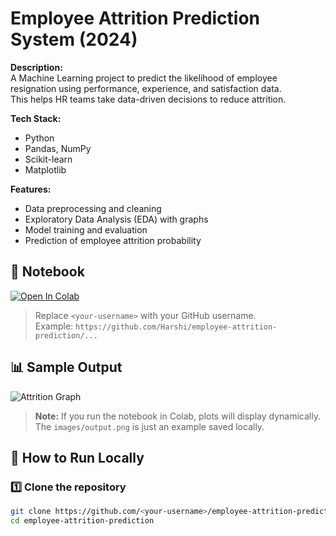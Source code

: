 # Employee Attrition Prediction System (2024)

**Description:**  
A Machine Learning project to predict the likelihood of employee resignation using performance, experience, and satisfaction data.  
This helps HR teams take data-driven decisions to reduce attrition.

**Tech Stack:**  
- Python  
- Pandas, NumPy  
- Scikit-learn  
- Matplotlib  

**Features:**  
- Data preprocessing and cleaning  
- Exploratory Data Analysis (EDA) with graphs  
- Model training and evaluation  
- Prediction of employee attrition probability  

## 📓 Notebook
[![Open In Colab](https://colab.research.google.com/assets/colab-badge.svg)](https://colab.research.google.com/github/<your-username>/employee-attrition-prediction/blob/main/attrition.ipynb)

> Replace `<your-username>` with your GitHub username.  
> Example: `https://github.com/Harshi/employee-attrition-prediction/...`

## 📊 Sample Output
![Attrition Graph](images/output.png)

> **Note:** If you run the notebook in Colab, plots will display dynamically.  
> The `images/output.png` is just an example saved locally.

## 🚀 How to Run Locally

### 1️⃣ Clone the repository
```bash
git clone https://github.com/<your-username>/employee-attrition-prediction.git
cd employee-attrition-prediction
